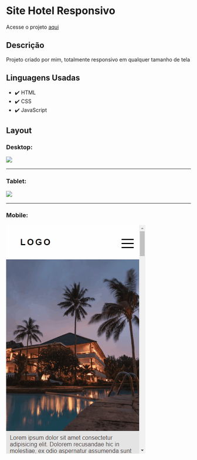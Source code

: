 # Site Hotel Responsivo

<p>Acesse o projeto <a href="https://jonathanrianelli.github.io/site-hotel-responsivo/">aqui</a></p>

## Descrição

<p>Projeto criado por mim, totalmente responsivo em qualquer tamanho de tela</p>


## Linguagens Usadas
- ✔️ HTML
- ✔️ CSS
- ✔️ JavaScript

## Layout 
### Desktop:
<img src="src/img/hotel.gif">

<hr>

### Tablet:
<img src="src/img/hotel-tablet.gif">

<hr>

### Mobile:
<img alt="Demo" src="src/img/hotel-mobile.gif">

